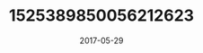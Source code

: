 ---
title: "1525389850056212623"
image: "2017-05-29 22.24.22 1525389850056212623_46248401"
date: "2017-05-29"
type: "photo"
---